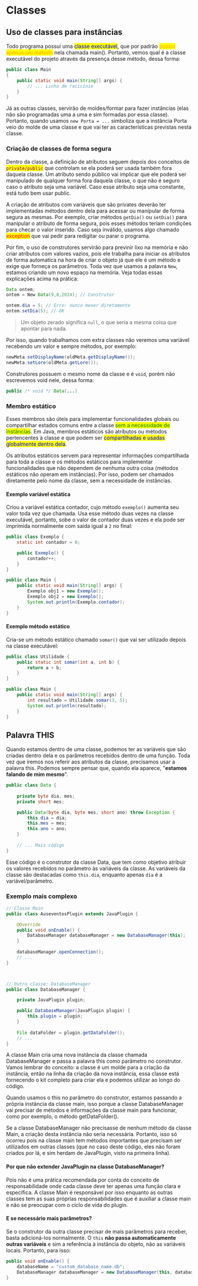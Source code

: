 # Classes

## Uso de classes para instâncias

Todo programa possui uma <mark style="color:blue;">classe executável</mark>, que por padrão <mark style="color:orange;">possui apenas um método</mark> nela chamada main(). Portanto, vemos qual é a classe executável do projeto através da presença desse método, dessa forma:

```java
public class Main
{
    public static void main(String[] args) {
        // ... Linha de racicínio
    }
}
```

Já as outras classes, servirão de moldes/formar para fazer instâncias (elas não são programadas uma a uma e sim formadas por essa classe). Portanto, quando usamos `new Porta = ...` simboliza que a instância Porta veio do molde de uma classe e que vai ter as características previstas nesta classe.

### Criação de classes de forma segura

Dentro da classe, a definição de atributos seguem depois dos conceitos de <mark style="color:purple;">`private/public`</mark> que controlam se ela poderá ser usada também fora daquela classe. Um atributo sendo público vai implicar que ele poderá ser manipulado de qualquer forma fora daquela classe, o que não é seguro caso o atributo seja uma variável. Caso esse atributo seja uma constante, está tudo bem usar public.

A criação de atributos com variáveis que são privates deverão ter implementadas métodos dentro dela para acessar ou manipular de forma segura as mesmas. Por exemplo, criar métodos `getDia()` ou `setDia()` para manipular o atributo de forma segura, pois esses métodos teriam condições para checar o valor inserido. Caso seja inválido, usamos algo chamado <mark style="color:red;">exception</mark> que vai pedir para redigitar ou parar o programa.

Por fim, o uso de construtores servirão para previnir lixo na memória e não criar atributos com valores vazios, pois ele trabalha para iniciar os atributos de forma automatica na hora de criar o objeto já que ele é um método e exige que forneça os parâmetros. Toda vez que usamos a palavra `New`, estamos criando um novo espaço na memória. Veja todas essas explicações acima na prática:

```java
Data ontem;
ontem = New Data(9,8,2024); // Construtor

ontem.dia = 5; // Erro: nunca mexer diretamente
ontem.setDia(5); // OK
```

> Um objeto zerado significa `null`, o que seria a mesma coisa que apontar para nada.

Por isso, quando trabalhamos com extra classes não veremos uma variável recebendo um valor e sempre métodos, por exemplo:

```java
newMeta.setDisplayName(oldMeta.getDisplayName());
newMeta.setLore(oldMeta.getLore());
```

Construtores possuem o mesmo nome da classe e é `void`, porém não escrevemos void nele, dessa forma:

```java
public /* void */ Data(...)
```

### Membro estático

Esses membros são úteis para implementar funcionalidades globais ou compartilhar estados comuns entre a classe <mark style="color:green;">sem a necessidade de instâncias</mark>. Em Java, membros estáticos são atributos ou métodos pertencentes à classe e que podem ser <mark style="color:blue;">compartilhadas e usadas globalmente dentro dela</mark>.

Os atributos estáticos servem para representar informações compartilhada para toda a classe e os métodos estáticos para implementar funcionalidades que não dependem de nenhuma outra coisa (métodos estáticos não operam em instâncias). Por isso, podem ser chamados diretamente pelo nome da classe, sem a necessidade de instâncias.

#### Exemplo variável estática

Criou a variável estática contador, cujo método `exemplo()` aumenta seu valor toda vez que chamada. Usa esse método duas vezes na classe executável, portanto, sobe o valor de contador duas vezes e ela pode ser imprimida normalmente com saída igual a `2` no final:

```java
public class Exemplo {
    static int contador = 0;

    public Exemplo() {
        contador++;
    }
}

public class Main {
    public static void main(String[] args) {
        Exemplo obj1 = new Exemplo();
        Exemplo obj2 = new Exemplo();
        System.out.println(Exemplo.contador);
    }
}
```

#### Exemplo método estático

Cria-se um método estático chamado `somar()` que vai ser utilizado depois na classe executável:

```java
public class Utilidade {
    public static int somar(int a, int b) {
        return a + b;
    }
}

public class Main {
    public static void main(String[] args) {
        int resultado = Utilidade.somar(3, 5);
        System.out.println(resultado);
    }
}
```

## Palavra THIS

Quando estamos dentro de uma classe, podemos ter as variáveis que são criadas dentro dela e os parâmetros recebidos dentro de uma função. Toda vez que iremos nos referir aos atributos da classe, precisamos usar a palavra this. Podemos sempre pensar que, quando ela aparece, "**estamos falando de mim mesmo**".

```java
public class Data {
    
    private byte dia, mes;
    private short mes;

    public Data(byte dia, byte mes, short ano) throw Exception {  
        this.dia = dia;
        this.mes = mes;
        this.ano = ano;
    }
    
    // ... Mais código
}
```

Esse código é o construtor da classe Data, que tem como objetivo atribuir os valores recebidos no parâmetro às variáveis da classe. As variáveis da classe são destacadas como `this.dia`, enquanto apenas `dia` é a variável/parâmetro.

### Exemplo mais complexo

```java
// Classe Main
public class AuseventosPlugin extends JavaPlugin {

    @Override
    public void onEnable() {
        DatabaseManager databaseManager = new DatabaseManager(this);
    }
    
    databaseManager.openConnection();
    // ...
}



// Outra classe: DatabaseManager
public class DatabaseManager {

    private JavaPlugin plugin;

    public DatabaseManager(JavaPlugin plugin) {
        this.plugin = plugin;
    }
    
    File dataFolder = plugin.getDataFolder();
    // ...
}
```

A classe Main cria uma nova instância da classe chamada DatabaseManager e passa a palavra this como parâmetro no construtor. Vamos lembrar do conceito: a classe é um molde para a criação da instância, então na linha da criação da nova instância, essa classe está fornecendo o kit completo para criar ela e podemos utilizar ao longo do código.

Quando usamos o this no parâmetro do construtor, estamos passando a própria instância da classe main, isso porque a classe DatabaseManager vai precisar de métodos e informações da classe main para funcionar, como por exemplo, o método getDataFolder().

Se a classe DatabaseManager não precisasse de nenhum método da classe Main, a criação desta instância não seria necessária. Portanto, isso só ocorreu pois na classe main tem métodos importantes que precisam ser utilizados em outras classes (que no caso deste código, eles não foram criados por lá, e sim herdam de JavaPlugin, visto na primeira linha).

#### Por que não extender JavaPlugin na classe DatabaseManager?

Pois não é uma prática recomendada por conta do conceito de responsabilidade onde cada classe deve ter apenas uma função clara e específica. A classe Main é responsável por isso enquanto as outras classes tem as suas próprias responsabilidades que é auxiliar a classe main e não se preocupar com o ciclo de vida do plugin.

#### E se necessário mais parâmetros?

Se o construtor da outra classe precisar de mais parâmetros para receber, basta adicioná-los normalmente. O `this` **não passa automaticamente outras variáveis** e sim a referência à instância do objeto, não as variáveis locais. Portanto, para isso:

```java
public void onEnable() {
    databaseName = "custom_database_name.db";
    DatabaseManager databaseManager = new DatabaseManager(this, databaseName);
}
```
